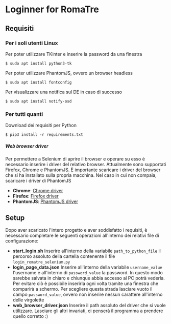# Loginner for RomaTre

## Requisiti

### Per i soli utenti Linux

Per poter utilizzare TKinter e inserire la password da una finestra

`$ sudo apt install python3-tk`

Per poter utilizzare PhantomJS, ovvero un browser headless

`$ sudo apt install fontconfig`

Per visualizzare una notifica sul DE in caso di successo

`$ sudo apt install notify-osd`

### Per tutti quanti

Download dei requisiti per Python

`$ pip3 install -r requirements.txt`

##### Web browser driver

Per permettere a Selenium di aprire il browser e operare su esso è necessario inserire i driver del relativo browser. Attualmente sono supportati Firefox, Chrome e PhantomJS. È importante scaricare i driver del browser che si ha installato sulla propria macchina. Nel caso in cui non compaia, scaricare i driver di PhantomJS

- **Chrome**: [Chrome driver](https://chromedriver.chromium.org/downloads "Chrome driver") 
- **Firefox**: [Firefox driver](https://github.com/mozilla/geckodriver/releases "Firefox driver")
- **PhantomJS**: [PhantomJS driver](https://phantomjs.org/download.html "PhantomJS driver")

## Setup

Dopo aver scaricato l'intero progetto e aver soddisfatto i requisiti, è necessario completare le seguenti operazioni all'interno dei relativi file di configurazione:

- **start_login.sh**
  Inserire all'interno della variabile `path_to_python_file` il percorso assoluto della cartella contenente il file `login_romatre_selenium.py`
- **login_page_data.json** 
  Inserire all'interno della variabile `username_value` l'username e all'interno di `password_value` la password. In questo modo sarebbe salvata in chiaro e chiunque abbia accesso al PC potrà vederla. Per evitare ciò è possibile inserirla ogni volta tramite una finestra che comparirà a schermo. Per scegliere questa strada lasciare vuoto il campo `password_value`, ovvero non inserire nessun carattere all'interno delle virgolette
- **web_browser_driver.json**
  Inserire il path assoluto del driver che si vuole utilizzare. Lasciare gli altri invariati, ci penserà il programma a prendere quello corretto :)
